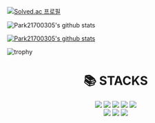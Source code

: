 [![Solved.ac
프로필](http://mazassumnida.wtf/api/v2/generate_badge?boj=gggg0195)](https://solved.ac/gggg0195)

![Park21700305's github stats](https://github-readme-stats.vercel.app/api?username=Park21700305&show_icons=true)

[![Park21700305's github stats](https://github-readme-stats.vercel.app/api/top-langs/?username=Park21700305&show_icons=true&hide_border=true&title_color=004386&icon_color=004386&layout=compact)](https://github.com/Park21700305)

![trophy](https://github-profile-trophy.vercel.app/?username=Park21700305)

<div align=center><h1>📚 STACKS</h1></div>
<div align=center> 
  <img src="https://img.shields.io/badge/c-A8B9CC?style=for-the-badge&logo=c&logoColor=white">
  <img src="https://img.shields.io/badge/c++-00599C?style=for-the-badge&logo=c%2B%2B&logoColor=white">
  <img src="https://img.shields.io/badge/java-007396?style=for-the-badge&logo=java&logoColor=white">
  <img src="https://img.shields.io/badge/python-3776AB?style=for-the-badge&logo=python&logoColor=white">
  <img src="https://img.shields.io/badge/r-276DC3?style=for-the-badge&logo=r&logoColor=white">
  <br>
  
  <img src="https://img.shields.io/badge/Tableau-E97627?style=for-the-badge&logo=Tableau&logoColor=white">
  <img src="https://img.shields.io/badge/Git-F05032?style=for-the-badge&logo=Git&logoColor=white">
  <img src="https://img.shields.io/badge/Vim-019733?style=for-the-badge&logo=Vim&logoColor=white">
  <br>
